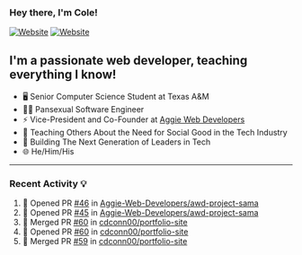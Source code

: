 ### Hey there, I'm Cole!

[![Website](https://img.shields.io/website?label=aggiedevelopers.com&style=for-the-badge&url=https%3A%2F%2Faggiedevelopers.com)](https://aggiedevelopers.com)
[![Website](https://img.shields.io/website?label=coledc.com&style=for-the-badge&url=https%3A%2F%2Fcoledc.com)](https://coledc.com)

## I'm a passionate web developer, teaching everything I know!

- 🖥️ Senior Computer Science Student at Texas A&M
- 🏳️‍🌈 Pansexual Software Engineer
- ⚡ Vice-President and Co-Founder at [Aggie Web Developers](https://www.aggiedevelopers.com)
- 💙 Teaching Others About the Need for Social Good in the Tech Industry
- 🚀 Building The Next Generation of Leaders in Tech
- 🌐 He/Him/His

---

### Recent Activity 💡

<!--START_SECTION:activity-->

1. 💪 Opened PR [#46](https://github.com/Aggie-Web-Developers/awd-project-sama/pull/46) in [Aggie-Web-Developers/awd-project-sama](https://github.com/Aggie-Web-Developers/awd-project-sama)
2. 💪 Opened PR [#45](https://github.com/Aggie-Web-Developers/awd-project-sama/pull/45) in [Aggie-Web-Developers/awd-project-sama](https://github.com/Aggie-Web-Developers/awd-project-sama)
3. 🎉 Merged PR [#60](https://github.com/cdconn00/portfolio-site/pull/60) in [cdconn00/portfolio-site](https://github.com/cdconn00/portfolio-site)
4. 💪 Opened PR [#60](https://github.com/cdconn00/portfolio-site/pull/60) in [cdconn00/portfolio-site](https://github.com/cdconn00/portfolio-site)
5. 🎉 Merged PR [#59](https://github.com/cdconn00/portfolio-site/pull/59) in [cdconn00/portfolio-site](https://github.com/cdconn00/portfolio-site)
<!--END_SECTION:activity-->
